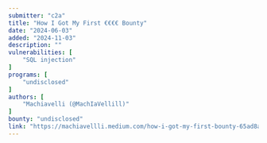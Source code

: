 ```yaml
---
submitter: "c2a"
title: "How I Got My First €€€€ Bounty"
date: "2024-06-03"
added: "2024-11-03"
description: ""
vulnerabilities: [
    "SQL injection"
]
programs: [
    "undisclosed"
]
authors: [
    "Machiavelli (@MachIaVellill)"
]
bounty: "undisclosed"
link: "https://machiavellli.medium.com/how-i-got-my-first-bounty-65ad8a1763de"
---
```




